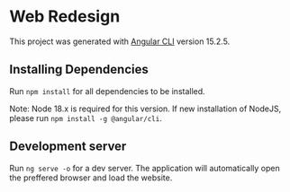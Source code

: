 # Web Redesign

This project was generated with [Angular CLI](https://github.com/angular/angular-cli) version 15.2.5.

## Installing Dependencies

Run `npm install` for all dependencies to be installed. 

Note: Node 18.x is required for this version. If new installation of NodeJS, please run `npm install -g @angular/cli`.

## Development server

Run `ng serve -o` for a dev server. The application will automatically open the preffered browser and load the website.
